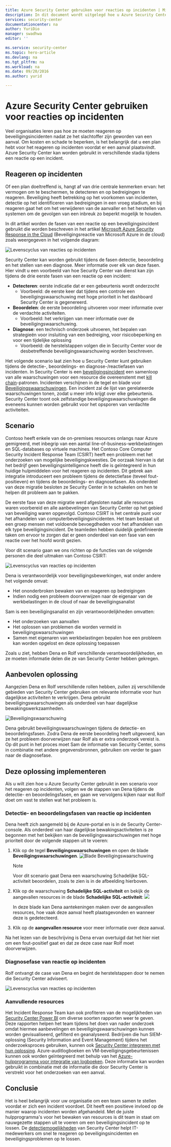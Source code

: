 ```yaml
---
title: Azure Security Center gebruiken voor reacties op incidenten | Microsoft Docs
description: In dit document wordt uitgelegd hoe u Azure Security Center kunt gebruiken voor een scenario voor een reactie op een incident.
services: security-center
documentationcenter: na
author: YuriDio
manager: swadhwa
editor: ''

ms.service: security-center
ms.topic: hero-article
ms.devlang: na
ms.tgt_pltfrm: na
ms.workload: na
ms.date: 09/20/2016
ms.author: yurid

---
```

# Azure Security Center gebruiken voor reacties op incidenten
Veel organisaties leren pas hoe ze moeten reageren op beveiligingsincidenten nadat ze het slachtoffer zijn geworden van een aanval. Om kosten en schade te beperken, is het belangrijk dat u een plan hebt voor het reageren op incidenten voordat er een aanval plaatsvindt. Azure Security Center kan worden gebruikt in verschillende stadia tijdens een reactie op een incident.

## Reageren op incidenten
Of een plan doeltreffend is, hangt af van drie centrale kenmerken ervan: het vermogen om te beschermen, te detecteren en op bedreigingen te reageren. Beveiliging heeft betrekking op het voorkomen van incidenten, detectie op het identificeren van bedreigingen in een vroeg stadium, en bij reageren gaat het om het verwijderen van de aanvaller en het herstellen van systemen om de gevolgen van een inbreuk zo beperkt mogelijk te houden. 

In dit artikel worden de fasen van een reactie op een beveiligingsincident gebruikt die worden beschreven in het artikel [Microsoft Azure Security Response in the Cloud](https://gallery.technet.microsoft.com/Azure-Security-Response-in-dd18c678) (Beveiligingsreactie van Microsoft Azure in de cloud) zoals weergegeven in het volgende diagram:

![Levenscyclus van reacties op incidenten](./media/security-center-incident-response/security-center-incident-response-fig1.png)

Security Center kan worden gebruikt tijdens de fasen detectie, beoordeling en het stellen van een diagnose. Meer informatie over elk van deze fasen. Hier vindt u een voorbeeld van hoe Security Center van dienst kan zijn tijdens de drie eerste fasen van een reactie op een incident:

* **Detecteren**: eerste indicatie dat er een gebeurtenis wordt onderzocht
  * Voorbeeld: de eerste keer dat tijdens een controle een beveiligingswaarschuwing met hoge prioriteit in het dashboard Security Center is gegenereerd.
* **Beoordelen**: de eerste beoordeling uitvoeren voor meer informatie over de verdachte activiteiten.
  * Voorbeeld: het verkrijgen van meer informatie over de beveiligingswaarschuwing.
* **Diagnose**: een technisch onderzoek uitvoeren, het bepalen van strategieën voor insluiting van een bedreiging, voor risicobeperking en voor een tijdelijke oplossing
  * Voorbeeld: de herstelstappen volgen die in Security Center voor de desbetreffende beveiligingswaarschuwing worden beschreven.

Het volgende scenario laat zien hoe u Security Center kunt gebruiken tijdens de detectie-, beoordelings- en diagnose-/reactiefasen van incidenten.  In Security Center is een [beveiligingsincident](security-center-incident.md) een samenloop van alle waarschuwingen voor een resource die overeenstemt met [kill chain](https://blogs.technet.microsoft.com/office365security/addressing-your-cxos-top-five-cloud-security-concerns/)-patronen. Incidenten verschijnen in de tegel en blade voor [Beveiligingswaarschuwingen](security-center-managing-and-responding-alerts.md). Een incident zal de lijst van gerelateerde waarschuwingen tonen, zodat u meer info krijgt over elke gebeurtenis. Security Center toont ook zelfstandige beveiligingswaarschuwingen die eveneens kunnen worden gebruikt voor het opsporen van verdachte activiteiten.

## Scenario
Contoso heeft enkele van de on-premises resources onlangs naar Azure gemigreerd, met inbegrip van een aantal line-of-business-werkbelastingen en SQL-databases op virtuele machines. Het Contoso Core Computer Security Incident Response Team (CSIRT) heeft een probleem met het onderzoeken van mogelijke beveiligingskwesties. De oorzaak hiervan is dat het bedrijf geen beveiligingsintelligence heeft die is geïntegreerd in hun huidige hulpmiddelen voor het reageren op incidenten. Dit gebrek aan integratie introduceert een probleem tijdens de detectiefase (teveel fout-positieven) en tijdens de beoordelings- en diagnosefasen. Als onderdeel van deze migratie besloten ze Security Center in te schakelen om hen te helpen dit probleem aan te pakken. 

De eerste fase van deze migratie werd afgesloten nadat alle resources waren voorbereid en alle aanbevelingen van Security Center op het gebied van beveiliging waren opgevolgd. Contoso CSIRT is het centrale punt voor het afhandelen van computerbeveiligingsincidenten. Het team bestaat uit een groep mensen met voldoende bevoegdheden voor het afhandelen van elk type beveiligingsincident. De teamleden hebben duidelijk gedefinieerde taken om ervoor te zorgen dat er geen onderdeel van een fase van een reactie over het hoofd wordt gezien. 

Voor dit scenario gaan we ons richten op de functies van de volgende personen die deel uitmaken van Contoso CSIRT:

![Levenscyclus van reacties op incidenten](./media/security-center-incident-response/security-center-incident-response-fig2.png)

Dena is verantwoordelijk voor beveiligingsbewerkingen, wat onder andere het volgende omvat:

* Het ononderbroken bewaken van en reageren op bedreigingen
* Indien nodig een probleem doorverwijzen naar de eigenaar van de werkbelastingen in de cloud of naar de beveiligingsanalist

Sam is een beveiligingsanalist en zijn verantwoordelijkheden omvatten:

* Het onderzoeken van aanvallen
* Het oplossen van problemen die worden vermeld in beveiligingswaarschuwingen 
* Samen met eigenaren van werkbelastingen bepalen hoe een probleem kan worden opgelost en deze oplossing toepassen

Zoals u ziet, hebben Dena en Rolf verschillende verantwoordelijkheden, en ze moeten informatie delen die ze van Security Center hebben gekregen. 

## Aanbevolen oplossing
Aangezien Dena en Rolf verschillende rollen hebben, zullen zij verschillende gebieden van Security Center gebruiken om relevante informatie voor hun dagelijkse activiteiten te verkrijgen. Dena gebruikt beveiligingswaarschuwingen als onderdeel van haar dagelijkse bewakingswerkzaamheden. 

![Beveiligingswaarschuwing](./media/security-center-incident-response/security-center-incident-response-fig3.png)

Dena gebruikt beveiligingswaarschuwingen tijdens de detectie- en beoordelingsfasen. Zodra Dena de eerste beoordeling heeft uitgevoerd, kan ze het probleem doorverwijzen naar Rolf als er extra onderzoek vereist is. Op dit punt in het proces moet Sam de informatie van Security Center, soms in combinatie met andere gegevensbronnen, gebruiken om verder te gaan naar de diagnosefase.

## Deze oplossing implementeren
Als u wilt zien hoe u Azure Security Center gebruikt in een scenario voor het reageren op incidenten, volgen we de stappen van Dena tijdens de detectie- en beoordelingsfasen, en gaan we vervolgens kijken naar wat Rolf doet om vast te stellen wat het probleem is. 

### Detectie- en beoordelingsfasen van reactie op incidenten
Dena heeft zich aangemeld bij de Azure-portal en is in de Security Center-console. Als onderdeel van haar dagelijkse bewakingsactiviteiten is ze begonnen met het bekijken van de beveiligingswaarschuwingen met hoge prioriteit door de volgende stappen uit te voeren:

1. Klik op de tegel **Beveiligingswaarschuwingen** en open de blade **Beveiligingswaarschuwingen**.
    ![Blade Beveiligingswaarschuwing](./media/security-center-incident-response/security-center-incident-response-fig4.png)
   
   > [!NOTE]
   > Voor dit scenario gaat Dena een waarschuwing Schadelijke SQL-activiteit beoordelen, zoals te zien is in de afbeelding hierboven. 
   > 
   > 
2. Klik op de waarschuwing **Schadelijke SQL-activiteit** en bekijk de aangevallen resources in de blade **Schadelijke SQL-activiteit**:  ![](./media/security-center-incident-response/security-center-incident-response-fig5.png)
   
    In deze blade kan Dena aantekeningen maken over de aangevallen resources, hoe vaak deze aanval heeft plaatsgevonden en wanneer deze is gedetecteerd.
3. Klik op de **aangevallen resource** voor meer informatie over deze aanval. 

Na het lezen van de beschrijving is Dena ervan overtuigd dat het hier niet om een fout-positief gaat en dat ze deze case naar Rolf moet doorverwijzen.

### Diagnosefase van reactie op incidenten
Rolf ontvangt de case van Dena en begint de herstelstappen door te nemen die Security Center adviseert.

![Levenscyclus van reacties op incidenten](./media/security-center-incident-response/security-center-incident-response-fig6.png)

### Aanvullende resources
Het Incident Response Team kan ook profiteren van de mogelijkheden van [Security Center Power BI](security-center-powerbi.md) om diverse soorten rapporten weer te geven. Deze rapporten helpen het team tijdens het doen van nader onderzoek omdat hiermee aanbevelingen en beveiligingswaarschuwingen kunnen worden gevisualiseerd, gefilterd en geanalyseerd. Bedrijven die hun SIEM-oplossing (Security Information and Event Management) tijdens het onderzoeksproces gebruiken, kunnen ook [Security Center integreren met hun oplossing](security-center-integrating-alerts-with-log-integration.md). Azure-auditlogboeken en VM-beveiligingsgebeurtenissen kunnen ook worden geïntegreerd met behulp van het [Azure-hulpprogramma voor integratie van logboeken](https://blogs.msdn.microsoft.com/azuresecurity/2016/07/21/microsoft-azure-log-integration-preview/). Deze informatie kan worden gebruikt in combinatie met de informatie die door Security Center is verstrekt voor het onderzoeken van een aanval.

## Conclusie
Het is heel belangrijk voor uw organisatie om een team samen te stellen voordat er zich een incident voordoet. Dit heeft een positieve invloed op de manier waarop incidenten worden afgehandeld. Met de juiste hulpprogramma's voor het bewaken van resources is dit team in staat om nauwgezette stappen uit te voeren om een beveiligingsincident op te lossen. De [detectiemogelijkheden](security-center-detection-capabilities.md) van Security Center helpt IT-medewerkers om snel te reageren op beveiligingsincidenten en beveiligingsproblemen op te lossen.

<!--HONumber=Sep16_HO3-->


